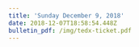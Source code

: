 ```yaml
---
title: 'Sunday December 9, 2018'
date: 2018-12-07T18:58:54.448Z
bulletin_pdf: /img/tedx-ticket.pdf
---
```


